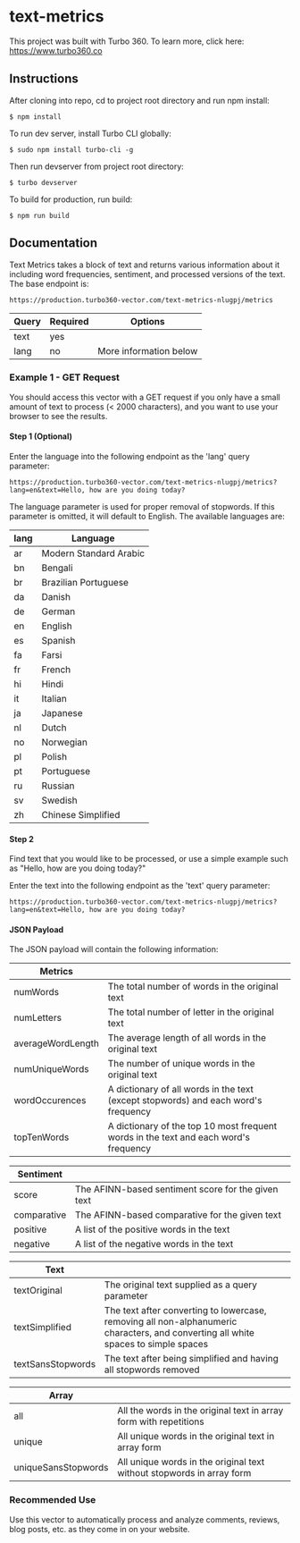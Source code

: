 # text-metrics

This project was built with Turbo 360. To learn more, click here: https://www.turbo360.co

## Instructions
After cloning into repo, cd to project root directory and run npm install:

```
$ npm install
```

To run dev server, install Turbo CLI globally:

```
$ sudo npm install turbo-cli -g
```

Then run devserver from project root directory:

```
$ turbo devserver
```

To build for production, run build:

```
$ npm run build
```

## Documentation
Text Metrics takes a block of text and returns various information about it including word frequencies, sentiment, and processed versions of the text. The base endpoint is:

```
https://production.turbo360-vector.com/text-metrics-nlugpj/metrics
```

| Query        | Required           | Options  |
| ------------- | ------------- | ----- |
| text      | yes  | 
| lang      | no | More information below

### Example 1 - GET Request

You should access this vector with a GET request if you only have a small amount of text to process (< 2000 characters), and you want to use your browser to see the results.

#### Step 1 (Optional)
Enter the language into the following endpoint as the 'lang' query parameter:

```
https://production.turbo360-vector.com/text-metrics-nlugpj/metrics?lang=en&text=Hello, how are you doing today?
```

The language parameter is used for proper removal of stopwords. If this parameter is omitted, it will default to English. The available languages are:

| lang 	| Language 					|
|----	|------------------------	|
| ar 	| Modern Standard Arabic   |
| bn 	| Bengali                	|
| br 	| Brazilian Portuguese   	|
| da 	| Danish                 	|
| de 	| German                 	|
| en 	| English                	|
| es 	| Spanish                	|
| fa 	| Farsi                  	|
| fr 	| French                 	|
| hi 	| Hindi                  	|
| it 	| Italian                	|
| ja 	| Japanese               	|
| nl 	| Dutch                  	|
| no 	| Norwegian              	|
| pl 	| Polish                 	|
| pt 	| Portuguese             	|
| ru 	| Russian                	|
| sv 	| Swedish                	|
| zh 	| Chinese Simplified     	|

#### Step 2

Find text that you would like to be processed, or use a simple example such as "Hello, how are you doing today?"

Enter the text into the following endpoint as the 'text' query parameter:

```
https://production.turbo360-vector.com/text-metrics-nlugpj/metrics?lang=en&text=Hello, how are you doing today?
```

#### JSON Payload

The JSON payload will contain the following information:

| Metrics           |                                                                                      |
|-------------------|--------------------------------------------------------------------------------------|
| numWords          | The total number of words in the original text                                       |
| numLetters        | The total number of letter in the original text                                      |
| averageWordLength | The average length of all words in the original text                                 |
| numUniqueWords    | The number of unique words in the original text                                      |
| wordOccurences    | A dictionary of all words in the text (except stopwords) and each word's frequency   |
| topTenWords       | A dictionary of the top 10 most frequent words in the text and each word's frequency |

| Sentiment   |                                                    |
|-------------|-----------------------------------------------------------------------------------------|
| score       | The AFINN-based sentiment score for the given text |
| comparative | The AFINN-based comparative for the given text     |
| positive    | A list of the positive words in the text           |
| negative    | A list of the negative words in the text           |

| Text              |                                                                                                                                    |
|-------------------|------------------------------------------------------------------------------------------------------------------------------------|
| textOriginal      | The original text supplied as a query parameter                                                                                    |
| textSimplified    | The text after converting to lowercase, removing all non-alphanumeric characters, and converting all white spaces to simple spaces |
| textSansStopwords | The text after being simplified and having all stopwords removed                                                                   |

| Array               |                                                                       |
|---------------------|-----------------------------------------------------------------------|
| all                 | All the words in the original text in array form with repetitions     |
| unique              | All unique words in the original text in array form                   |
| uniqueSansStopwords | All unique words in the original text without stopwords in array form |


### Recommended Use
Use this vector to automatically process and analyze comments, reviews, blog posts, etc. as they come in on your website.
